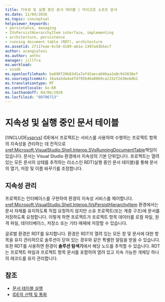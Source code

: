```yaml
---
title: 지속성 및 실행 중인 문서 테이블 | 마이크로 소프트 문서
ms.date: 11/04/2016
ms.topic: conceptual
helpviewer_keywords:
- persistence, managing
- IVsPersistHierarchyItem interface, implementing
- architecture, persistence
- running document table (RDT), architecture
ms.assetid: 27117eae-6c58-4189-a61a-1397a43b5ecf
author: acangialosi
ms.author: anthc
manager: jillfra
ms.workload:
- vssdk
ms.openlocfilehash: ba698f20b83d1a7af42aeca046aa2a8c943838ef
ms.sourcegitcommit: 16a4a5da4a4fd795b46a0869ca2152f2d36e6db2
ms.translationtype: MT
ms.contentlocale: ko-KR
ms.lasthandoff: 04/06/2020
ms.locfileid: "80706713"
---
```

# <a name="persistence-and-the-running-document-table"></a>지속성 및 실행 중인 문서 테이블
[!INCLUDE[vsprvs](../../code-quality/includes/vsprvs_md.md)] IDE에서 프로젝트는 서비스를 사용하여 수행하는 프로젝트 항목의 지속성을 관리하는 데 전적으로 <xref:Microsoft.VisualStudio.Shell.Interop.SVsRunningDocumentTable>책임이 있습니다. 문서는 Visual Studio 환경에서 지속성의 기본 단위입니다. 프로젝트는 열려 있는 모든 문서의 상태를 추적하는 리소스인 RDT(실행 중인 문서 테이블)를 통해 문서의 열기, 저장 및 이름 바꾸기를 조정합니다.

## <a name="managing-persistence"></a>지속성 관리
 프로젝트는 인터페이스를 구현하여 환경의 지속성 서비스를 제어합니다. <xref:Microsoft.VisualStudio.Shell.Interop.IVsPersistHierarchyItem> 환경에서는 문서 자체를 유지하도록 직접 요청하지 않지만 소유 프로젝트(또는 계층 구조)에 문서를 저장하도록 요청합니다. 이렇게 하면 프로젝트가 프로젝트 항목 데이터를 로컬 파일, 원격 파일, 데이터베이스, 저장소 또는 기타 매체에 저장할 수 있습니다.

 글로벌 환경은 RDT를 유지합니다. 환경은 RDT의 열려 있는 모든 창 및 문서에 대한 항목을 유지 관리하므로 솔루션이 닫혀 있는 경우와 같은 특별한 알림을 받을 수 있습니다. 또한 RDT를 사용하면 환경이 **솔루션 탐색기**에서 해당 노드를 추적할 수 있습니다. RDT는 프로젝트 파일과 프로젝트 항목 문서를 포함하여 열려 있고 지속 가능한 개체당 하나의 레코드를 유지 관리합니다.

## <a name="see-also"></a>참조
- [문서 테이블 실행](../../extensibility/internals/running-document-table.md)
- [IDE의 선택 및 통화](../../extensibility/internals/selection-and-currency-in-the-ide.md)
